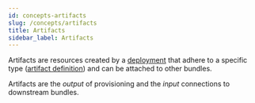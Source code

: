 ```yaml
---
id: concepts-artifacts
slug: /concepts/artifacts
title: Artifacts
sidebar_label: Artifacts
---
```


Artifacts are resources created by a [deployment](/concepts/deployments) that adhere to a specific type ([artifact definition](/concepts/artifact-definitions)) and can be attached to other bundles.

Artifacts are the _output_ of provisioning and the _input_ connections to downstream bundles.
